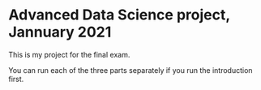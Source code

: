 # Advanced Data Science project, Jannuary 2021
This is my project for the final exam.

You can run each of the three parts separately if you run the introduction first.
